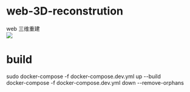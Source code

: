 # web-3D-reconstrution
web 三维重建   
![](https://files.mdnice.com/user/45085/91fe04c4-953c-469c-8978-a724af51293a.png)
# build    
sudo docker-compose -f docker-compose.dev.yml up --build      
docker-compose -f docker-compose.dev.yml down --remove-orphans   
